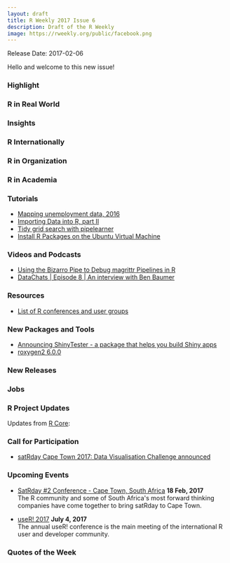 ```yaml
---
layout: draft
title: R Weekly 2017 Issue 6
description: Draft of the R Weekly
image: https://rweekly.org/public/facebook.png
---
```


Release Date: 2017-02-06

Hello and welcome to this new issue!

### Highlight





### R in Real World


### Insights



### R Internationally



### R in Organization



### R in Academia 



### Tutorials

+ [Mapping unemployment data, 2016](http://sharpsightlabs.com/blog/map-unemployment-nov-2016/)
+ [Importing Data into R, part II](https://thepracticalr.wordpress.com/2017/01/31/importing-data-into-r-part-ii/)
+ [Tidy grid search with pipelearner](https://drsimonj.svbtle.com/how-to-grid-search-with-pipelearner)
+ [Install R Packages on the Ubuntu Virtual Machine](http://freakonometrics.hypotheses.org/50127)

### Videos and Podcasts

+ [Using the Bizarro Pipe to Debug magrittr Pipelines in R](http://www.win-vector.com/blog/2017/01/using-the-bizarro-pipe-to-debug-magrittr-pipelines-in-r/)
+ [DataChats | Episode 8 | An interview with Ben Baumer](https://www.youtube.com/watch?v=BORK5okMmTg)


### Resources

+ [List of R conferences and user groups](https://jumpingrivers.github.io/meetingsR/)

### New Packages and Tools

+ [Announcing ShinyTester - a package that helps you build Shiny apps](http://amitkohli.com/announcing-shinytester-a-package-that-helps-you-build-shiny-apps/)
+ [roxygen2 6.0.0](https://blog.rstudio.org/2017/02/01/roxygen2-6-0-0/)

### New Releases



### Jobs




### R Project Updates

Updates from [R Core](http://developer.r-project.org/blosxom.cgi/R-devel/NEWS):



### Call for Participation

+ [satRday Cape Town 2017: Data Visualisation Challenge announced](http://capetown2017.satrdays.org/#visualisation)

### Upcoming Events

+ [SatRday #2 Conference - Cape Town, South Africa](http://capetown2017.satrdays.org/) **18 Feb, 2017** <br />
The R community and some of South Africa's most forward thinking companies have come together to bring satRday to Cape Town.

+ [useR! 2017](http://user2017.brussels/) **July 4, 2017** <br />
The annual useR! conference is the main meeting of the international R user and developer community.

### Quotes of the Week

